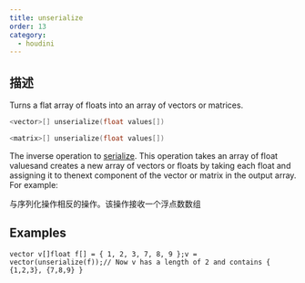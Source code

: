 ```yaml
---
title: unserialize
order: 13
category:
  - houdini
---
```

    
## 描述

Turns a flat array of floats into an array of vectors or matrices.

```c
<vector>[] unserialize(float values[])
```

```c
<matrix>[] unserialize(float values[])
```

The inverse operation to [serialize](serialize.html "Flattens an array of
vector or matrix types into an array of floats."). This operation takes an
array of float valuesand creates a new array of vectors or floats by taking
each float and assigning it to thenext component of the vector or matrix in
the output array. For example:

与序列化操作相反的操作。该操作接收一个浮点数数组

## Examples

    vector v[]float f[] = { 1, 2, 3, 7, 8, 9 };v = vector(unserialize(f));// Now v has a length of 2 and contains { {1,2,3}, {7,8,9} }
